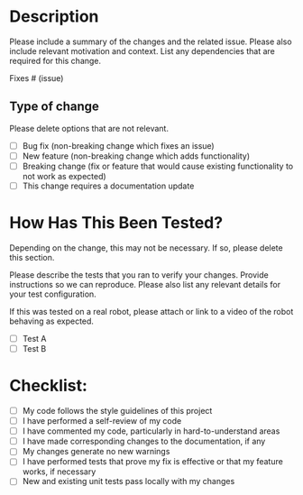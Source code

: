 # Description

Please include a summary of the changes and the related issue. Please also include relevant motivation and context. List any dependencies that are required for this change.

Fixes # (issue)

## Type of change

Please delete options that are not relevant.

- [ ] Bug fix (non-breaking change which fixes an issue)
- [ ] New feature (non-breaking change which adds functionality)
- [ ] Breaking change (fix or feature that would cause existing functionality to not work as expected)
- [ ] This change requires a documentation update

# How Has This Been Tested?

Depending on the change, this may not be necessary. If so, please delete this section.

Please describe the tests that you ran to verify your changes. Provide instructions so we can reproduce. Please also list any relevant details for your test configuration.

If this was tested on a real robot, please attach or link to a video of the robot behaving as expected.

- [ ] Test A
- [ ] Test B

# Checklist:

- [ ] My code follows the style guidelines of this project
- [ ] I have performed a self-review of my code
- [ ] I have commented my code, particularly in hard-to-understand areas
- [ ] I have made corresponding changes to the documentation, if any
- [ ] My changes generate no new warnings
- [ ] I have performed tests that prove my fix is effective or that my feature works, if necessary
- [ ] New and existing unit tests pass locally with my changes
